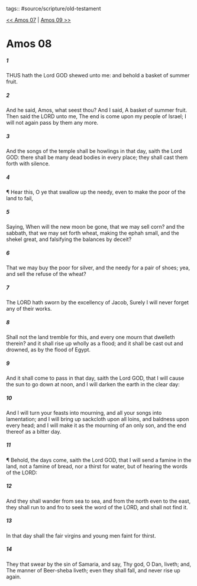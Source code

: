 tags:: #source/scripture/old-testament

[<< Amos 07](/old-testament/30_Amos/Amos_07.md) | [Amos 09 >>](/old-testament/30_Amos/Amos_09.md)

# Amos 08

##### 1

THUS hath the Lord GOD shewed unto me: and behold a basket of summer fruit.

##### 2

And he said, Amos, what seest thou? And I said, A basket of summer fruit. Then said the LORD unto me, The end is come upon my people of Israel; I will not again pass by them any more.

##### 3

And the songs of the temple shall be howlings in that day, saith the Lord GOD: there shall be many dead bodies in every place; they shall cast them forth with silence.

##### 4

¶ Hear this, O ye that swallow up the needy, even to make the poor of the land to fail,

##### 5

Saying, When will the new moon be gone, that we may sell corn? and the sabbath, that we may set forth wheat, making the ephah small, and the shekel great, and falsifying the balances by deceit?

##### 6

That we may buy the poor for silver, and the needy for a pair of shoes; yea, and sell the refuse of the wheat?

##### 7

The LORD hath sworn by the excellency of Jacob, Surely I will never forget any of their works.

##### 8

Shall not the land tremble for this, and every one mourn that dwelleth therein? and it shall rise up wholly as a flood; and it shall be cast out and drowned, as by the flood of Egypt.

##### 9

And it shall come to pass in that day, saith the Lord GOD, that I will cause the sun to go down at noon, and I will darken the earth in the clear day:

##### 10

And I will turn your feasts into mourning, and all your songs into lamentation; and I will bring up sackcloth upon all loins, and baldness upon every head; and I will make it as the mourning of an only son, and the end thereof as a bitter day.

##### 11

¶ Behold, the days come, saith the Lord GOD, that I will send a famine in the land, not a famine of bread, nor a thirst for water, but of hearing the words of the LORD:

##### 12

And they shall wander from sea to sea, and from the north even to the east, they shall run to and fro to seek the word of the LORD, and shall not find it.

##### 13

In that day shall the fair virgins and young men faint for thirst.

##### 14

They that swear by the sin of Samaria, and say, Thy god, O Dan, liveth; and, The manner of Beer-sheba liveth; even they shall fall, and never rise up again.
